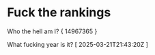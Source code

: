 # Fuck the rankings

Who the hell am I?
{ 14967365 }

What fucking year is it?
[ 2025-03-21T21:43:20Z ]
